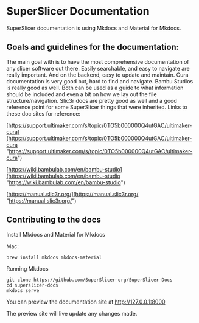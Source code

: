 # SuperSlicer Documentation

SuperSlicer documentation is using Mkdocs and Material for Mkdocs.

## Goals and guidelines for the documentation:
The main goal with is to have the most comprehensive documentation of any slicer software out there. Easily searchable, and easy to navigate are really important. And on the backend, easy to update and maintain. Cura documentation is very good but, hard to find and navigate. Bambu Studios is really good as well. Both can be used as a guide to what information should be included and even a bit on how we lay out the file structure/navigation. Slic3r docs are pretty good as well and a good reference point for some SuperSlicer things that were inherited. Links to these doc sites for reference: 

[https://support.ultimaker.com/s/topic/0TO5b000000Q4utGAC/ultimaker-cura](https://support.ultimaker.com/s/topic/0TO5b000000Q4utGAC/ultimaker-cura "https://support.ultimaker.com/s/topic/0TO5b000000Q4utGAC/ultimaker-cura") 

[https://wiki.bambulab.com/en/bambu-studio](https://wiki.bambulab.com/en/bambu-studio "https://wiki.bambulab.com/en/bambu-studio") 

[https://manual.slic3r.org/](https://manual.slic3r.org/ "https://manual.slic3r.org/") 

## Contributing to the docs

Install Mkdocs and Material for Mkdocs

Mac:
```
brew install mkdocs mkdocs-material
```

Running Mkdocs 
```
git clone https://github.com/SuperSlicer-org/SuperSlicer-Docs
cd superslicer-docs
mkdocs serve
```

You can preview the documentation site at http://127.0.0.1:8000

The preview site will live update any changes made.
